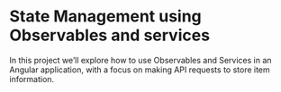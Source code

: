# State Management using Observables and services
In this project we’ll explore how to use Observables and Services in an Angular application, with a focus on making API requests to store item information.

